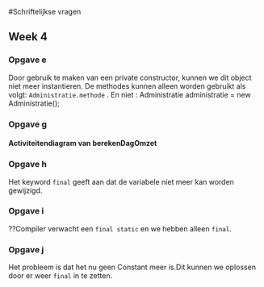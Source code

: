 #Schriftelijkse vragen
## Week 4
### Opgave e
Door gebruik te maken van een private constructor, kunnen we dit object niet meer instantieren.
De methodes kunnen alleen worden gebruikt als volgt: `Administratie.methode` .
En niet : Administratie administratie = new Administratie();

### Opgave g
#### Activiteitendiagram van berekenDagOmzet

### Opgave h
Het keyword `final` geeft aan dat de variabele niet meer kan worden gewijzigd.

### Opgave i
??Compiler verwacht een `final static` en we hebben alleen `final`.

### Opgave j
Het probleem is dat het nu geen Constant meer is.Dit kunnen we oplossen door er
weer `final` in te zetten.
